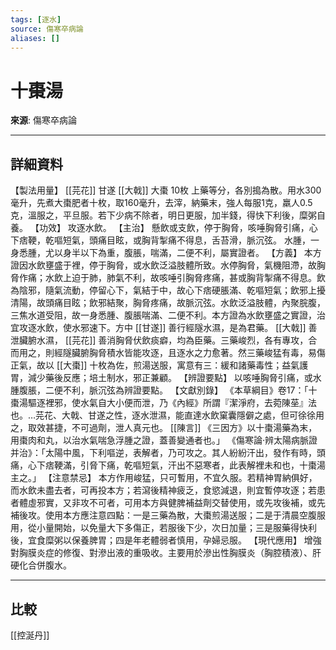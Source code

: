 ```yaml
---
tags: [逐水]
source: 傷寒卒病論
aliases: []
---
```


# 十棗湯

**來源**: 傷寒卒病論  

---

## 詳細資料
【製法用量】 [[芫花]] 甘遂 [[大戟]] 大棗
10枚
上藥等分，各別搗為散。用水300毫升，先煮大棗肥者十枚，取160毫升，去滓，納藥末，強人每服1克，羸人0.5克，溫服之，平旦服。若下少病不除者，明日更服，加半錢，得快下利後，糜粥自養。
【功效】
攻逐水飲。
【主治】
懸飲或支飲，停于胸脅，咳唾胸脅引痛，心下痞鞕，乾嘔短氣，頭痛目眩，或胸背掣痛不得息，舌苔滑，脈沉弦。
水腫，一身悉腫，尤以身半以下為重，腹脹，喘滿，二便不利，屬實證者。
【方義】
本方證因水飲壅盛于裡，停于胸脅，或水飲泛溢肢體所致。水停胸脅，氣機阻滯，故胸脅作痛；水飲上迫于肺，肺氣不利，故咳唾引胸脅疼痛，甚或胸背掣痛不得息。飲為陰邪，隨氣流動，停留心下，氣結于中，故心下痞硬脹滿、乾嘔短氣；飲邪上擾清陽，故頭痛目眩；飲邪結聚，胸脅疼痛，故脈沉弦。水飲泛溢肢體，內聚脘腹，三焦水道受阻，故一身悉腫、腹脹喘滿、二便不利。本方證為水飲壅盛之實證，治宜攻逐水飲，使水邪速下。方中 [[甘遂]] 善行經隧水濕，是為君藥。 [[大戟]] 善泄臟腑水濕， [[芫花]] 善消胸脅伏飲痰癖，均為臣藥。三藥峻烈，各有專攻，合而用之，則經隧臟腑胸脅積水皆能攻逐，且逐水之力愈著。然三藥峻猛有毒，易傷正氣，故以 [[大棗]] 十枚為佐，煎湯送服，寓意有三：緩和諸藥毒性；益氣護胃，減少藥後反應；培土制水，邪正兼顧。
【辨證要點】
以咳唾胸脅引痛，或水腫腹脹，二便不利，脈沉弦為辨證要點。
【文獻別錄】
《本草綱目》卷17：「十棗湯驅逐裡邪，使水氣自大小便而泄，乃《內經》所謂『潔淨府，去菀陳莝』法也。…芫花、大戟、甘遂之性，逐水泄濕，能直達水飲窠囊隱僻之處，但可徐徐用之，取效甚捷，不可過劑，泄人真元也。 [[陳言]] 《三因方》以十棗湯藥為末，用棗肉和丸，以治水氣喘急浮腫之證，蓋善變通者也。」
《傷寒論‧辨太陽病脈證并治》：「太陽中風，下利嘔逆，表解者，乃可攻之。其人紛紛汗出，發作有時，頭痛，心下痞鞕滿，引脅下痛，乾嘔短氣，汗出不惡寒者，此表解裡未和也，十棗湯主之。」
【注意禁忌】
本方作用峻猛，只可暫用，不宜久服。若精神胃納俱好，而水飲未盡去者，可再投本方；若瀉後精神疲乏，食慾減退，則宜暫停攻逐；若患者體虛邪實，又非攻不可者，可用本方與健脾補益劑交替使用，或先攻後補，或先補後攻。使用本方應注意四點：一是三藥為散，大棗煎湯送服；二是于清晨空腹服用，從小量開始，以免量大下多傷正，若服後下少，次日加量；三是服藥得快利後，宜食糜粥以保養脾胃；四是年老體弱者慎用，孕婦忌服。
【現代應用】
增強對胸膜炎症的修復、對滲出液的重吸收。主要用於滲出性胸膜炎（胸腔積液）、肝硬化合併腹水。

---

## 比較
[[控涎丹]]
